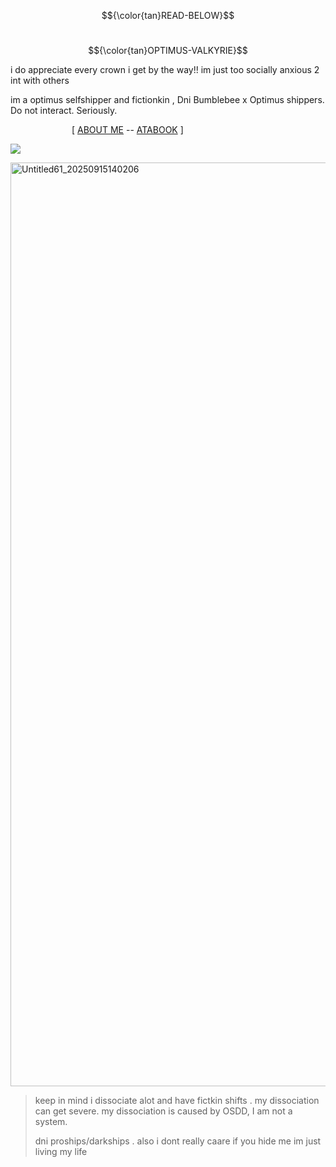 $${\color{tan}READ-BELOW}$$

&emsp; &emsp; &emsp; &emsp;&emsp; &emsp; &emsp; &emsp; &emsp; &emsp;&emsp; &emsp; &emsp; &emsp; &emsp; &emsp; &emsp; &emsp; &emsp; &emsp; &emsp; &emsp; &emsp;   $${\color{tan}OPTIMUS-VALKYRIE}$$

i do appreciate every crown i get by the way!! im just too socially anxious 2 int with others 

im a optimus selfshipper and fictionkin , Dni Bumblebee x Optimus shippers. Do not interact. Seriously.

&emsp;&emsp;&emsp;&emsp;&emsp;&emsp;&emsp;[ [ABOUT ME](https://rentry.co/syw4yav2) -- [ATABOOK](https://arabiannightz.atabook.org/) ]

![](https://komarev.com/ghpvc/?username=ELLERN4TE&color=000000&label=AUTOBOTS&style=for-the-badge)

<img width="1200" height="1478" alt="Untitled61_20250915140206" src="https://github.com/user-attachments/assets/ed772dbb-1326-4e96-ac43-1233c1f9e7cf" />

> keep in mind i dissociate alot and have fictkin shifts . my dissociation can get severe. my dissociation is caused by OSDD, I am not a system.
>
> dni proships/darkships . also i dont really caare if you hide me im just living my life
